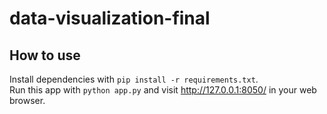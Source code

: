 # data-visualization-final
## How to use
Install dependencies with `pip install -r requirements.txt`.  
Run this app with `python app.py` and visit <http://127.0.0.1:8050/> in your web browser.  